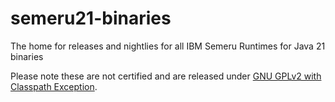 # semeru21-binaries
The home for releases and nightlies for all IBM Semeru Runtimes for Java 21 binaries

Please note these are not certified and are released under [GNU GPLv2 with Classpath Exception](https://openjdk.java.net/legal/gplv2+ce.html).

